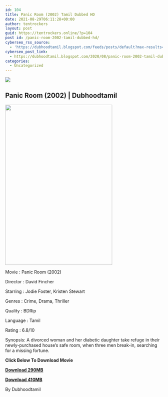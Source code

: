 ```yaml
---
id: 104
title: Panic Room (2002) Tamil Dubbed HD
date: 2021-08-29T06:11:28+00:00
author: tentrockers
layout: post
guid: https://tentrockers.online/?p=104
post id: /panic-room-2002-tamil-dubbed-hd/
cyberseo_rss_source:
  - 'https://dubhoodtamil.blogspot.com/feeds/posts/default?max-results=150&start-index=151'
cyberseo_post_link:
  - https://dubhoodtamil.blogspot.com/2020/08/panic-room-2002-tamil-dubbed-hd.html
categories:
  - Uncategorized
---
```

<div class="media_block">
  <img src="https://1.bp.blogspot.com/-7s6GcyFtOT0/X0ixFJFgi9I/AAAAAAAACKo/orbG96cy7QA6NvGeKKzQaXzQUuwUcvShwCNcBGAsYHQ/s72-w342-h512-c/c61460b55047f6ac91393a13630581b5.jpg" class="media_thumbnail" />
</div>

## <span>Panic Room (2002) | Dubhoodtamil</span>

<div class="separator">
  <img loading="lazy" border="0" data-original-height="2048" data-original-width="1366" height="512" src="https://1.bp.blogspot.com/-7s6GcyFtOT0/X0ixFJFgi9I/AAAAAAAACKo/orbG96cy7QA6NvGeKKzQaXzQUuwUcvShwCNcBGAsYHQ/w342-h512/c61460b55047f6ac91393a13630581b5.jpg" width="342" />
</div>

Movie	<span></span>:	<span></span>Panic Room (2002)

Director	<span></span>:	<span></span>David Fincher&nbsp;

Starring	<span></span>:	<span></span>Jodie Foster, Kristen Stewart&nbsp;

Genres	<span></span>:	<span></span>Crime, Drama, Thriller

Quality	<span></span>:	<span></span>BDRip&nbsp;

Language	<span></span>:	<span></span>Tamil&nbsp;

Rating	<span></span>:	<span></span>6.8/10

Synopsis: A divorced woman and her diabetic daughter take refuge in their newly-purchased house&#8217;s safe room, when three men break-in, searching for a missing fortune.&nbsp;

<span><b>Click Below To Download Movie</b></span>

<span><b><a href="https://oncehelp.com/panicroom-1" target="_blank" rel="noopener">Download 290MB</a></b></span>

<span><b><a href="https://oncehelp.com/panicroom-2" target="_blank" rel="noopener">Download 410MB</a></b></span>

By Dubhoodtamil